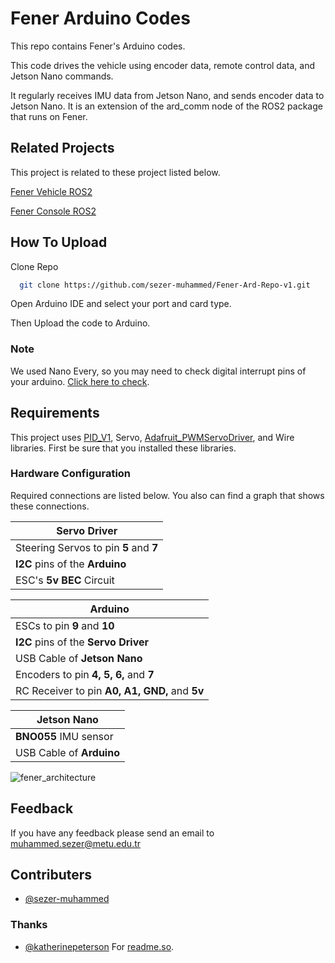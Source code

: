 
# Fener Arduino Codes

This repo contains Fener's Arduino codes. 

This code drives the vehicle using encoder data, remote control data, and Jetson Nano commands.

It regularly receives IMU data from Jetson Nano, and sends encoder data to Jetson Nano. It is an extension of the ard_comm node of the ROS2 package that runs on Fener.

## Related Projects

This project is related to these project listed below.

[Fener Vehicle ROS2](https://github.com/sezer-muhammed/Fener-Vehicle-Repo-v1)

[Fener Console ROS2](https://github.com/sezer-muhammed/Fener-Console-Repo-v1)
  
## How To Upload

Clone Repo

```bash
  git clone https://github.com/sezer-muhammed/Fener-Ard-Repo-v1.git
```

Open Arduino IDE and select your port and card type. 

Then Upload the code to Arduino.

### Note
We used Nano Every, so you may need to check digital interrupt pins of your arduino. [Click here to check](https://www.arduino.cc/reference/en/language/functions/external-interrupts/attachinterrupt/).

## Requirements

This project uses [PID_V1](https://github.com/br3ttb/Arduino-PID-Library), Servo, [Adafruit_PWMServoDriver](https://github.com/adafruit/Adafruit-PWM-Servo-Driver-Library), and Wire libraries.
First be sure that you installed these libraries.

### Hardware Configuration 

Required connections are listed below. You also can find a graph that shows these connections.

| **Servo Driver** | 
| ----------------------------- |
| Steering Servos to pin **5** and **7** |
| **I2C** pins of the **Arduino** |
| ESC's **5v BEC** Circuit |


| **Arduino** | 
| ----------------------------- |
| ESCs to pin **9** and **10** |
| **I2C** pins of the **Servo Driver** |
| USB Cable of **Jetson Nano** |
| Encoders to pin **4, 5, 6,** and **7** |
| RC Receiver to pin **A0, A1, GND,** and **5v** |

| **Jetson Nano** | 
| ----------------------------- |
| **BNO055** IMU sensor |
| USB Cable of **Arduino** |



![fener_architecture](https://user-images.githubusercontent.com/74321576/146676065-4ae206fa-0116-4e08-8090-edcc8398da87.jpg)

## Feedback

If you have any feedback please send an email to muhammed.sezer@metu.edu.tr

  
## Contributers

- [@sezer-muhammed](https://www.youtube.com/c/IMSezer)

### Thanks

- [@katherinepeterson](https://www.github.com/octokatherine) For [readme.so](https://readme.so).

 
